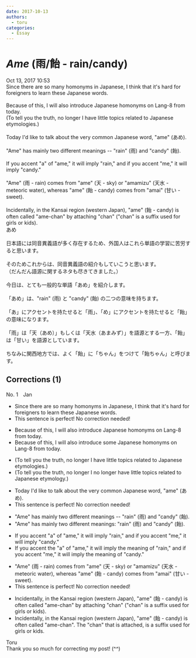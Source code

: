 ```yaml
---
date: 2017-10-13
authors:
  - toru
categories:
  - Essay
---
```


<h1 id="subject_show"><strong><em>Ame</strong></em> (雨/飴 - rain/candy)</h1>
<div class="date">Oct 13, 2017 10:53</div>
<div id="post"><div id="body_show_ori">
Since there are so many homonyms in Japanese, I think that it's hard for foreigners to learn these Japanese words.<br/><br/>Because of this, I will also introduce Japanese homonyms on Lang-8 from today.<br/>(To tell you the truth, no longer I have little topics related to Japanese etymologies.)<br/><br/>Today I'd like to talk about the very common Japanese word, "ame" (あめ).<br/><br/>"Ame" has mainly two different meanings -- "rain" (雨) and "candy" (飴).<br/><br/>If you accent "a" of "ame," it will imply "rain," and if you accent "me," it will imply "candy."<br/><br/>"Ame" (雨 - rain) comes from "ame" (天 - sky) or "amamizu" (天水 - meteoric water), whereas "ame" (飴 - candy) comes from "amai" (甘い - sweet).<br/><br/>Incidentally, in the Kansai region (western Japan), "ame" (飴 - candy) is often called "ame-chan" by attaching "chan" ("chan" is a suffix used for girls or kids).
</div></div>

<!-- more -->

<div id="post_ja"><div id="body_show_mo">
あめ<br/><br/>日本語には同音異義語が多く存在するため、外国人はこれら単語の学習に苦労すると思います。<br/><br/>そのためこれからは、同音異義語の紹介もしていこうと思います。<br/>（だんだん語源に関するネタも尽きてきました。）<br/><br/>今日は、とても一般的な単語「あめ」を紹介します。<br/><br/>「あめ」は、"rain" (雨) と "candy" (飴) の二つの意味を持ちます。<br/><br/>「あ」にアクセントを持たせると「雨」、「め」にアクセントを持たせると「飴」の意味になります。<br/><br/>「雨」は「天（あめ）」もしくは「天水（あまみず）」を語源とする一方、「飴」は「甘い」を語源としています。<br/><br/>ちなみに関西地方では、よく「飴」に「ちゃん」をつけて「飴ちゃん」と呼びます。
</div></div>

## Corrections (1)
<div id="block"><div class="first_name"> No. 1　<span class="just_name">Jan</span></div><div id="block2">
<ul class="correction_field">
<li class="incorrect">Since there are so many homonyms in Japanese, I think that it's hard for foreigners to learn these Japanese words.</li>
<li class="corrected perfect">This sentence is perfect! No correction needed!</li>
</ul>
<ul class="correction_field">
<li class="incorrect">Because of this, I will also introduce Japanese homonyms on Lang-8 from today.</li>
<li class="corrected correct">
Because of this, I will <span class="sline">also</span> introduce some Japanese homonyms on Lang-8 <span class="sline">from </span>today.
</li>
</ul>
<ul class="correction_field">
<li class="incorrect">(To tell you the truth, no longer I have little topics related to Japanese etymologies.)</li>
<li class="corrected correct">
(To tell you the truth, <span class="sline">no longer </span>I no longer have little topics related to Japanese etymology.)
</li>
</ul>
<ul class="correction_field">
<li class="incorrect">Today I'd like to talk about the very common Japanese word, "ame" (あめ).</li>
<li class="corrected perfect">This sentence is perfect! No correction needed!</li>
</ul>
<ul class="correction_field">
<li class="incorrect">"Ame" has mainly two different meanings -- "rain" (雨) and "candy" (飴).</li>
<li class="corrected correct">
"Ame" has mainly two different meanings: "rain" (雨) and "candy" (飴).
</li>
</ul>
<ul class="correction_field">
<li class="incorrect">If you accent "a" of "ame," it will imply "rain," and if you accent "me," it will imply "candy."</li>
<li class="corrected correct">
If you accent the "a" of "ame," it will imply the meaning of "rain," and if you accent "me," it will imply the meaning of "candy."
</li>
</ul>
<ul class="correction_field">
<li class="incorrect">"Ame" (雨 - rain) comes from "ame" (天 - sky) or "amamizu" (天水 - meteoric water), whereas "ame" (飴 - candy) comes from "amai" (甘い - sweet).</li>
<li class="corrected perfect">This sentence is perfect! No correction needed!</li>
</ul>
<ul class="correction_field">
<li class="incorrect">Incidentally, in the Kansai region (western Japan), "ame" (飴 - candy) is often called "ame-chan" by attaching "chan" ("chan" is a suffix used for girls or kids).</li>
<li class="corrected correct">
Incidentally, in the Kansai region (western Japan), "ame" (飴 - candy) is often called "ame-chan". The "chan" that is attached, is a suffix used for girls or kids. 
</li>
</ul>
</div><div class="name"><span class="just_name">Toru</span><br>
Thank you so much for correcting my post! (^^)
</div>
</div>
